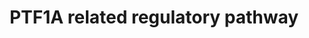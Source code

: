 ---
annotations:
- id: PW:0000716
  parent: signaling pathway
  type: Pathway Ontology
  value: transcription factor mediated signaling pathway
authors:
- Mkutmon
description: By summarizing published data together with our own results, this pathway
  shows a complicated relationships between transcriptional factors, miRNAs and some
  functional genes which are correlated together to generate a whole sight in early
  mouse development centered around Ptf1a, although there are some hypothetical relationships
  and the distinct development of dorsal and ventral pancreas in very early stage
  is neglected.
last-edited: 2017-09-06
organisms:
- Homo sapiens
redirect_from:
- /index.php/Pathway:WP4147
- /instance/WP4147
revision: null
schema-jsonld:
- '@context': https://schema.org/
  '@id': https://wikipathways.github.io/pathways/WP4147.html
  '@type': Dataset
  creator:
    '@type': Organization
    name: WikiPathways
  description: By summarizing published data together with our own results, this pathway
    shows a complicated relationships between transcriptional factors, miRNAs and
    some functional genes which are correlated together to generate a whole sight
    in early mouse development centered around Ptf1a, although there are some hypothetical
    relationships and the distinct development of dorsal and ventral pancreas in very
    early stage is neglected.
  keywords:
  - CTNNB1
  - FGF10
  - HES1
  - KAT2B
  - NKX6-1
  - NOTCH1
  - PDX1
  - PROX1
  - PTF1A
  - RBPJ
  - RBPJL
  - miR-145
  - miR-18a
  - miR-495
  license: CC0
  name: PTF1A related regulatory pathway
seo: CreativeWork
title: PTF1A related regulatory pathway
wpid: WP4147
---